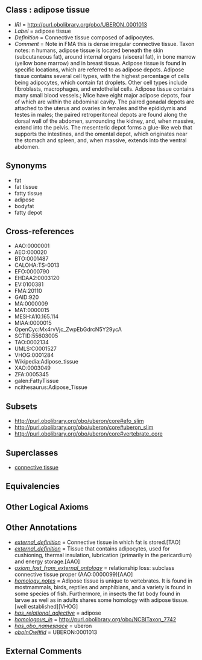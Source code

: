 
## Class : adipose tissue

 * *IRI* = http://purl.obolibrary.org/obo/UBERON_0001013
 * *Label* = adipose tissue
 * *Definition* = Connective tissue composed of adipocytes.
 * *Comment* = Note in FMA this is dense irregular connective tissue. Taxon notes: n humans, adipose tissue is located beneath the skin (subcutaneous fat), around internal organs (visceral fat), in bone marrow (yellow bone marrow) and in breast tissue. Adipose tissue is found in specific locations, which are referred to as adipose depots. Adipose tissue contains several cell types, with the highest percentage of cells being adipocytes, which contain fat droplets. Other cell types include fibroblasts, macrophages, and endothelial cells. Adipose tissue contains many small blood vessels.; Mice have eight major adipose depots, four of which are within the abdominal cavity. The paired gonadal depots are attached to the uterus and ovaries in females and the epididymis and testes in males; the paired retroperitoneal depots are found along the dorsal wall of the abdomen, surrounding the kidney, and, when massive, extend into the pelvis. The mesenteric depot forms a glue-like web that supports the intestines, and the omental depot, which originates near the stomach and spleen, and, when massive, extends into the ventral abdomen.

## Synonyms

 * fat
 * fat tissue
 * fatty tissue
 * adipose
 * bodyfat
 * fatty depot

## Cross-references

 * AAO:0000001
 * AEO:000020
 * BTO:0001487
 * CALOHA:TS-0013
 * EFO:0000790
 * EHDAA2:0003120
 * EV:0100381
 * FMA:20110
 * GAID:920
 * MA:0000009
 * MAT:0000015
 * MESH:A10.165.114
 * MIAA:0000015
 * OpenCyc:Mx4rvVjc_ZwpEbGdrcN5Y29ycA
 * SCTID:55603005
 * TAO:0002134
 * UMLS:C0001527
 * VHOG:0001284
 * Wikipedia:Adipose_tissue
 * XAO:0003049
 * ZFA:0005345
 * galen:FattyTissue
 * ncithesaurus:Adipose_Tissue

## Subsets

 * http://purl.obolibrary.org/obo/uberon/core#efo_slim
 * http://purl.obolibrary.org/obo/uberon/core#uberon_slim
 * http://purl.obolibrary.org/obo/uberon/core#vertebrate_core

## Superclasses

 * [connective tissue](../../UBERON/84/UBERON_0002384.md)

## Equivalencies


## Other Logical Axioms


## Other Annotations

 * *[external_definition](../../UBPROP/01/UBPROP_0000001.md)* = Connective tissue in which fat is stored.[TAO]
 * *[external_definition](../../UBPROP/01/UBPROP_0000001.md)* = Tissue that contains adipocytes, used for cushioning, thermal insulation, lubrication (primarily in the pericardium) and energy storage.[AAO]
 * *[axiom_lost_from_external_ontology](../../UBPROP/02/UBPROP_0000002.md)* = relationship loss: subclass connective tissue proper (AAO:0000099)[AAO]
 * *[homology_notes](../../UBPROP/03/UBPROP_0000003.md)* = Adipose tissue is unique to vertebrates. It is found in mostmammals, birds, reptiles and amphibians, and a variety is found in some species of fish. Furthermore, in insects the fat body found in larvae as well as in adults shares some homology with adipose tissue.[well established][VHOG]
 * *[has_relational_adjective](../../UBPROP/07/UBPROP_0000007.md)* = adipose
 * *[homologous_in](../../core#homologous/in/core#homologous_in.md)* = http://purl.obolibrary.org/obo/NCBITaxon_7742
 * *[has_obo_namespace](../../ce/oboInOwl#hasOBONamespace.md)* = uberon
 * *[oboInOwl#id](../../id/oboInOwl#id.md)* = UBERON:0001013

## External Comments


